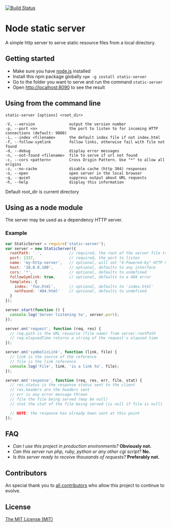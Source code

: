 [![Build Status](https://secure.travis-ci.org/nbluis/static-server.svg?branch=master)](http://travis-ci.org/nbluis/static-server)

# Node static server
A simple http server to serve static resource files from a local directory.

## Getting started
* Make sure you have [node.js](http://nodejs.org/download/) installed
* Install this npm package globally `npm -g install static-server`
* Go to the folder you want to serve and run the command `static-server`
* Open [http://localhost:8090](http://localhost:8090) to see the result



## Using from the command line

	static-server [options] <root_dir>

	-V, --version               output the version number
	-p, --port <n>              the port to listen to for incoming HTTP connections (default: 9080)
	-i, --index <filename>      the default index file if not index.html 
	-f, --follow-symlink        follow links, otherwise fail with file not found
	-d, --debug                 display error messages
	-n, --not-found <filename>  file to serve if url not found
	-c, --cors <pattern>        Cross Origin Pattern. Use "*" to allow all origins
	-z, --no-cache              disable cache (http 304) responses
	-o, --open                  open server in the local browser
	-q, --quiet                 suppress output about URL requests
	-h, --help                  display this information

Default root_dir is current directory

## Using as a node module

The server may be used as a dependency HTTP server.

### Example

```javascript
var StaticServer = require('static-server');
var server = new StaticServer({
  rootPath: '.',            // required, the root of the server file tree
  port: 1337,               // required, the port to listen
  name: 'my-http-server',   // optional, will set "X-Powered-by" HTTP header
  host: '10.0.0.100',       // optional, defaults to any interface
  cors: '*',                // optional, defaults to undefined
  followSymlink: true,      // optional, defaults to a 404 error
  templates: {
    index: 'foo.html',      // optional, defaults to 'index.html'
    notFound: '404.html'    // optional, defaults to undefined
  }
});

server.start(function () {
  console.log('Server listening to', server.port);
});

server.on('request', function (req, res) {
  // req.path is the URL resource (file name) from server.rootPath
  // req.elapsedTime returns a string of the request's elapsed time
});

server.on('symbolicLink', function (link, file) {
  // link is the source of the reference
  // file is the link reference
  console.log('File', link, 'is a link to', file);
});

server.on('response', function (req, res, err, file, stat) {
  // res.status is the response status sent to the client
  // res.headers are the headers sent
  // err is any error message thrown
  // file the file being served (may be null)
  // stat the stat of the file being served (is null if file is null)

  // NOTE: the response has already been sent at this point
});
```

## FAQ
* _Can I use this project in production environments?_ **Obviously not.**
* _Can this server run php, ruby, python or any other cgi script?_ **No.**
* _Is this server ready to receive thousands of requests?_ **Preferably not.**

## Contributors
An special thank you to [all contributors](https://github.com/nbluis/static-server/graphs/contributors) who allow this project to continue to evolve.

## License
[The MIT License (MIT)](http://creativecommons.org/licenses/MIT/)
